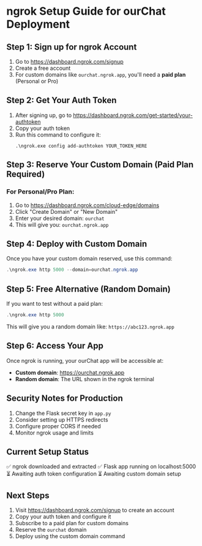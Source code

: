 # ngrok Setup Guide for ourChat Deployment

## Step 1: Sign up for ngrok Account

1. Go to https://dashboard.ngrok.com/signup
2. Create a free account
3. For custom domains like `ourchat.ngrok.app`, you'll need a **paid plan** (Personal or Pro)

## Step 2: Get Your Auth Token

1. After signing up, go to https://dashboard.ngrok.com/get-started/your-authtoken
2. Copy your auth token
3. Run this command to configure it:
   ```
   .\ngrok.exe config add-authtoken YOUR_TOKEN_HERE
   ```

## Step 3: Reserve Your Custom Domain (Paid Plan Required)

### For Personal/Pro Plan:
1. Go to https://dashboard.ngrok.com/cloud-edge/domains
2. Click "Create Domain" or "New Domain"
3. Enter your desired domain: `ourchat`
4. This will give you: `ourchat.ngrok.app`

## Step 4: Deploy with Custom Domain

Once you have your custom domain reserved, use this command:

```powershell
.\ngrok.exe http 5000 --domain=ourchat.ngrok.app
```

## Step 5: Free Alternative (Random Domain)

If you want to test without a paid plan:

```powershell
.\ngrok.exe http 5000
```

This will give you a random domain like: `https://abc123.ngrok.app`

## Step 6: Access Your App

Once ngrok is running, your ourChat app will be accessible at:
- **Custom domain**: https://ourchat.ngrok.app
- **Random domain**: The URL shown in the ngrok terminal

## Security Notes for Production

1. Change the Flask secret key in `app.py`
2. Consider setting up HTTPS redirects
3. Configure proper CORS if needed
4. Monitor ngrok usage and limits

## Current Setup Status

✅ ngrok downloaded and extracted
✅ Flask app running on localhost:5000
⏳ Awaiting auth token configuration
⏳ Awaiting custom domain setup

## Next Steps

1. Visit https://dashboard.ngrok.com/signup to create an account
2. Copy your auth token and configure it
3. Subscribe to a paid plan for custom domains
4. Reserve the `ourchat` domain
5. Deploy using the custom domain command
